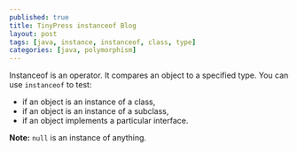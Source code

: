 ```yaml
---
published: true
title: TinyPress instanceof Blog
layout: post
tags: [java, instance, instanceof, class, type]
categories: [java, polymorphism]
---
```

Instanceof is an operator. It compares an object to a specified type. You can use `instanceof` to test:

* if an object is an instance of a class,
* if an object is an instance of a subclass,
* if an object implements a particular interface.

**Note:** `null` is an instance of anything.